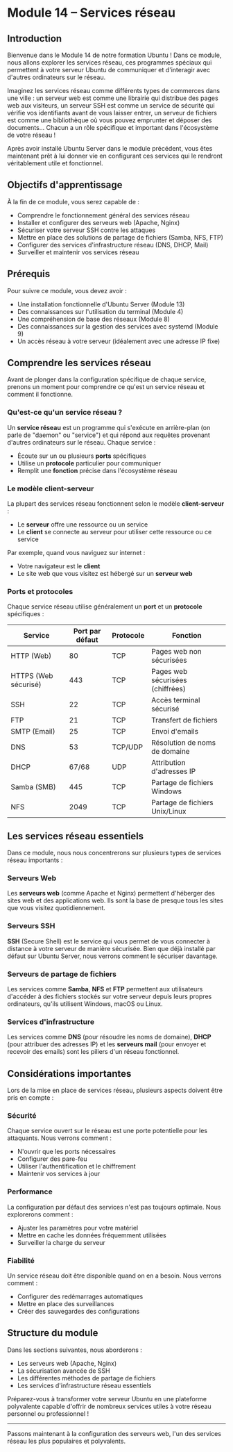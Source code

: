 # Module 14 – Services réseau

## Introduction

Bienvenue dans le Module 14 de notre formation Ubuntu ! Dans ce module, nous allons explorer les services réseau, ces programmes spéciaux qui permettent à votre serveur Ubuntu de communiquer et d'interagir avec d'autres ordinateurs sur le réseau.

Imaginez les services réseau comme différents types de commerces dans une ville : un serveur web est comme une librairie qui distribue des pages web aux visiteurs, un serveur SSH est comme un service de sécurité qui vérifie vos identifiants avant de vous laisser entrer, un serveur de fichiers est comme une bibliothèque où vous pouvez emprunter et déposer des documents... Chacun a un rôle spécifique et important dans l'écosystème de votre réseau !

Après avoir installé Ubuntu Server dans le module précédent, vous êtes maintenant prêt à lui donner vie en configurant ces services qui le rendront véritablement utile et fonctionnel.

## Objectifs d'apprentissage

À la fin de ce module, vous serez capable de :
- Comprendre le fonctionnement général des services réseau
- Installer et configurer des serveurs web (Apache, Nginx)
- Sécuriser votre serveur SSH contre les attaques
- Mettre en place des solutions de partage de fichiers (Samba, NFS, FTP)
- Configurer des services d'infrastructure réseau (DNS, DHCP, Mail)
- Surveiller et maintenir vos services réseau

## Prérequis

Pour suivre ce module, vous devez avoir :
- Une installation fonctionnelle d'Ubuntu Server (Module 13)
- Des connaissances sur l'utilisation du terminal (Module 4)
- Une compréhension de base des réseaux (Module 8)
- Des connaissances sur la gestion des services avec systemd (Module 9)
- Un accès réseau à votre serveur (idéalement avec une adresse IP fixe)

## Comprendre les services réseau

Avant de plonger dans la configuration spécifique de chaque service, prenons un moment pour comprendre ce qu'est un service réseau et comment il fonctionne.

### Qu'est-ce qu'un service réseau ?

Un **service réseau** est un programme qui s'exécute en arrière-plan (on parle de "daemon" ou "service") et qui répond aux requêtes provenant d'autres ordinateurs sur le réseau. Chaque service :
- Écoute sur un ou plusieurs **ports** spécifiques
- Utilise un **protocole** particulier pour communiquer
- Remplit une **fonction** précise dans l'écosystème réseau

### Le modèle client-serveur

La plupart des services réseau fonctionnent selon le modèle **client-serveur** :
- Le **serveur** offre une ressource ou un service
- Le **client** se connecte au serveur pour utiliser cette ressource ou ce service

Par exemple, quand vous naviguez sur internet :
- Votre navigateur est le **client**
- Le site web que vous visitez est hébergé sur un **serveur web**

### Ports et protocoles

Chaque service réseau utilise généralement un **port** et un **protocole** spécifiques :

| Service | Port par défaut | Protocole | Fonction |
|---------|----------------|-----------|----------|
| HTTP (Web) | 80 | TCP | Pages web non sécurisées |
| HTTPS (Web sécurisé) | 443 | TCP | Pages web sécurisées (chiffrées) |
| SSH | 22 | TCP | Accès terminal sécurisé |
| FTP | 21 | TCP | Transfert de fichiers |
| SMTP (Email) | 25 | TCP | Envoi d'emails |
| DNS | 53 | TCP/UDP | Résolution de noms de domaine |
| DHCP | 67/68 | UDP | Attribution d'adresses IP |
| Samba (SMB) | 445 | TCP | Partage de fichiers Windows |
| NFS | 2049 | TCP | Partage de fichiers Unix/Linux |

## Les services réseau essentiels

Dans ce module, nous nous concentrerons sur plusieurs types de services réseau importants :

### Serveurs Web
Les **serveurs web** (comme Apache et Nginx) permettent d'héberger des sites web et des applications web. Ils sont la base de presque tous les sites que vous visitez quotidiennement.

### Serveurs SSH
**SSH** (Secure Shell) est le service qui vous permet de vous connecter à distance à votre serveur de manière sécurisée. Bien que déjà installé par défaut sur Ubuntu Server, nous verrons comment le sécuriser davantage.

### Serveurs de partage de fichiers
Les services comme **Samba**, **NFS** et **FTP** permettent aux utilisateurs d'accéder à des fichiers stockés sur votre serveur depuis leurs propres ordinateurs, qu'ils utilisent Windows, macOS ou Linux.

### Services d'infrastructure
Les services comme **DNS** (pour résoudre les noms de domaine), **DHCP** (pour attribuer des adresses IP) et les **serveurs mail** (pour envoyer et recevoir des emails) sont les piliers d'un réseau fonctionnel.

## Considérations importantes

Lors de la mise en place de services réseau, plusieurs aspects doivent être pris en compte :

### Sécurité
Chaque service ouvert sur le réseau est une porte potentielle pour les attaquants. Nous verrons comment :
- N'ouvrir que les ports nécessaires
- Configurer des pare-feu
- Utiliser l'authentification et le chiffrement
- Maintenir vos services à jour

### Performance
La configuration par défaut des services n'est pas toujours optimale. Nous explorerons comment :
- Ajuster les paramètres pour votre matériel
- Mettre en cache les données fréquemment utilisées
- Surveiller la charge du serveur

### Fiabilité
Un service réseau doit être disponible quand on en a besoin. Nous verrons comment :
- Configurer des redémarrages automatiques
- Mettre en place des surveillances
- Créer des sauvegardes des configurations

## Structure du module

Dans les sections suivantes, nous aborderons :
- Les serveurs web (Apache, Nginx)
- La sécurisation avancée de SSH
- Les différentes méthodes de partage de fichiers
- Les services d'infrastructure réseau essentiels

Préparez-vous à transformer votre serveur Ubuntu en une plateforme polyvalente capable d'offrir de nombreux services utiles à votre réseau personnel ou professionnel !

---

Passons maintenant à la configuration des serveurs web, l'un des services réseau les plus populaires et polyvalents.
